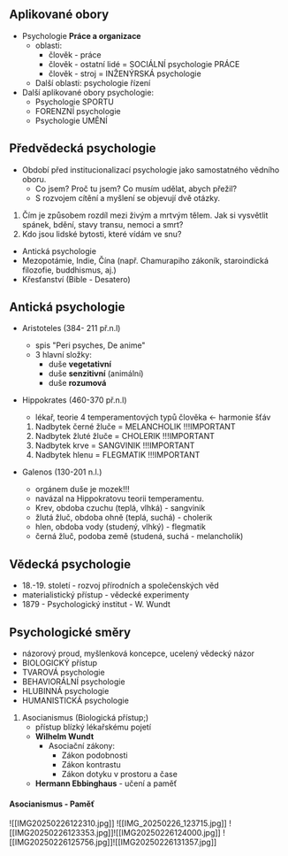 ## Aplikované obory
- Psychologie **Práce a organizace**
	- oblasti:
		- člověk - práce
		- člověk - ostatní lidé = SOCIÁLNÍ psychologie PRÁCE
		- člověk - stroj = INŽENÝRSKÁ psychologie
	- Další oblasti: psychologie řízení
- Další aplikované obory psychologie:
	- Psychologie SPORTU
	- FORENZNÍ psychologie
	- Psychologie UMĚNÍ
## Předvědecká psychologie
- Období před institucionalizací psychologie jako samostatného vědního oboru.
	- Co jsem? Proč tu jsem? Co musím udělat, abych přežil?
	- S rozvojem cítění a myšlení se objevují dvě otázky.
1) Čím je způsobem rozdíl mezi živým a mrtvým tělem. Jak si vysvětlit spánek, bdění, stavy transu, nemoci a smrt?
2) Kdo jsou lidské bytosti, které vídám ve snu?
- Antická psychologie
- Mezopotámie, Indie, Čína (např. Chamurapiho zákoník, staroindická filozofie, buddhismus, aj.)
- Křesťanství (Bible - Desatero)
## Antická psychologie
- Aristoteles (384- 211 př.n.l)
	- spis "Peri psyches, De anime"
	- 3 hlavní složky:
		- duše **vegetativní**
		- duše **senzitivní** (animální)
		- duše **rozumová**
- Hippokrates (460-370 př.n.l)
	- lékař, teorie 4 temperamentových typů člověka <- harmonie šťáv
	1) Nadbytek černé žluče = MELANCHOLIK !!!IMPORTANT
	2) Nadbytek žluté žluče = CHOLERIK !!!IMPORTANT
	3) Nadbytek krve = SANGVINIK !!!IMPORTANT
	4) Nadbytek hlenu = FLEGMATIK !!!IMPORTANT

- Galenos (130-201 n.l.)
	- orgánem duše je mozek!!!
	- navázal na Hippokratovu teorii temperamentu.
	- Krev, obdoba czuchu (teplá, vlhká) - sangvinik
	- žlutá žluč, obdoba ohně (teplá, suchá) - cholerik
	- hlen, obdoba vody (studený, vlhký) - flegmatik
	- černá žluč, podoba země (studená, suchá - melancholik)
## Vědecká psychologie
- 18.-19. století - rozvoj přírodních a společenských věd
- materialistický přístup - vědecké experimenty
- 1879 - Psychologický institut - W. Wundt
## Psychologické směry
- názorový proud, myšlenková koncepce, ucelený vědecký názor
- BIOLOGICKÝ přístup
- TVAROVÁ psychologie
- BEHAVIORÁLNÍ psychologie
- HLUBINNÁ psychologie
- HUMANISTICKÁ psychologie
1) Asocianismus (Biologická přístup;)
	- přístup blízký lékařskému pojetí
	- **Wilhelm Wundt**
		- Asociační zákony:
			- Zákon podobnosti
			- Zákon kontrastu
			- Zákon dotyku v prostoru a čase
	- **Hermann Ebbinghaus** - učení a paměť
#### Asocianismus - Paměť
![[IMG20250226122310.jpg]]
![[IMG_20250226_123715.jpg]]
![[IMG20250226123353.jpg]]![[IMG20250226124000.jpg]]
![[IMG20250226125756.jpg]]![[IMG20250226131357.jpg]]